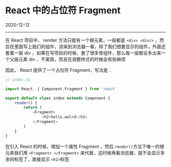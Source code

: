 # React 中的占位符 Fragment

2020-12-12  


---






在 React 项目中， render 方法只能有一个根元素，一般都是 `<div> <div/>` ，然后在里面写上我们的组件，渲染到浏览器一看，除了我们想要显示的组件，外面还套着一层 div ，如果在写项目的时候，套了很多曾组件，那么每一层都会多出来一个父级元素 div ，不美观，而且在调整样式的时候会有些麻烦

因此， React 提供了一个占位符 Fragment，写法是：

```js
// index.js

import React, { Component,Fragment } from 'react'

export default class index extends Component {
    render() {
        return (
            <Fragment>
                <h2>hello,wolrd</h2>
            </Fragment>
        )
    }
}
```

在引入 React 的时候，增加一个属性 Fragment ，然后 `render()`方法下唯一的根元素我们用 `<Fragment> </Fragment>` 来代替，这时候再看浏览器，就不会显示多余的标签了，直接显示 `<h2>`标签